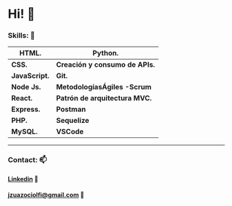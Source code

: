 # Hi! 👋

### Skills: :loudspeaker:

| HTML.           | Python.                         |
| --------------- | ------------------------------- |
| **CSS.**        | **Creación y consumo de APIs.** |
| **JavaScript.** | **Git.**                        |
| **Node Js.**    | **MetodologíasÁgiles -Scrum**   |
| **React.**      | **Patrón de arquitectura MVC.** |
| **Express.**    | **Postman**                     |
| **PHP.**        | **Sequelize**                   |
| **MySQL.**      | **VSCode**                      |

------

### Contact: :mailbox:

#### [Linkedin](https://www.linkedin.com/in/jzuazociolfi/) :bookmark_tabs:

#### jzuazociolfi@gmail.com :e-mail: